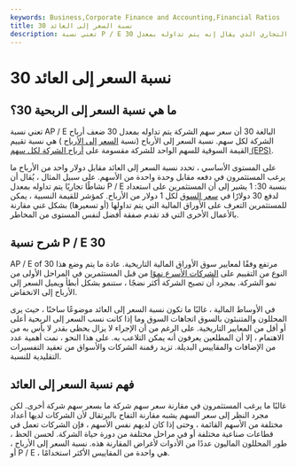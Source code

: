 ```yaml
---
keywords: Business,Corporate Finance and Accounting,Financial Ratios
title: نسبة السعر إلى العائد 30
description: تعني نسبة P / E 30 أن سعر سهم الشركة يتم تداوله بمعدل 30 ضعف أرباح الشركة لكل سهم. النشاط التجاري الذي يقال إنه يتم تداوله بمعدل P / E بنسبة 30: 1 يشير إلى أن المستثمرين على استعداد لدفع 30 دولارًا في سعر السوق لكل 1 دولار في الأرباح.
---
```


# نسبة السعر إلى العائد 30
## ما هي نسبة السعر إلى الربحية 30؟

تعني نسبة AP / E البالغة 30 أن سعر سهم الشركة يتم تداوله بمعدل 30 ضعف أرباح الشركة لكل سهم. نسبة السعر إلى الأرباح (نسبة [السعر إلى الأرباح](/price-earningsratio) ) هي نسبة تقييم القيمة السوقية للسهم الواحد للشركة مقسومة على [أرباح الشركة لكل سهم (EPS)](/eps).

على المستوى الأساسي ، تحدد نسبة السعر إلى العائد مقابل دولار واحد من الأرباح ما يرغب المستثمرون في دفعه مقابل وحدة واحدة من الأسهم. على سبيل المثال ، يُقال أن نشاطًا تجاريًا يتم تداوله بمعدل P / E بنسبة 30: 1 يشير إلى أن المستثمرين على استعداد لدفع 30 دولارًا في [سعر السوق](/market-price) لكل 1 دولار من الأرباح. كمؤشر للقيمة النسبية ، يمكن للمستثمرين التعرف على الأوراق المالية التي يتم تداولها (أو تسعيرها) بشكل غني مقارنة بالأعمال الأخرى التي قد تقدم صفقة أفضل لنفس المستوى من المخاطر.

## شرح نسبة P / E 30

AP / E of 30 مرتفع وفقًا لمعايير سوق الأوراق المالية التاريخية. عادة ما يتم وضع هذا النوع من التقييم على [الشركات الأسرع نموًا](/growthcompany) من قبل المستثمرين في المراحل الأولى من نمو الشركة. بمجرد أن تصبح الشركة أكثر نضجًا ، ستنمو بشكل أبطأ ويميل السعر إلى الأرباح إلى الانخفاض.

في الأوساط المالية ، غالبًا ما تكون نسبة السعر إلى العائد موضوعًا ساخنًا ، حيث يرى المحللون والمتنبئون بالسوق اتجاهات السوق وما إذا كانت نسب السعر إلى الربحية أعلى أو أقل من المعايير التاريخية. على الرغم من أن الإجراء لا يزال يحظى بقدر لا بأس به من الاهتمام ، إلا أن المطلعين يعرفون أنه يمكن التلاعب به. على هذا النحو ، نمت أهمية عدد من الإضافات والمقاييس البديلة. تزيد رقمنة الشركات والأسواق من تعقيد التفسيرات التقليدية للنسبة.

## فهم نسبة السعر إلى العائد

غالبًا ما يرغب المستثمرون في مقارنة سعر سهم شركة ما بسعر سهم شركة أخرى. لكن مجرد النظر إلى سعر السهم يشبه مقارنة التفاح بالبرتقال لأن الشركات لديها أعداد مختلفة من الأسهم القائمة ، وحتى إذا كان لديهم نفس الأسهم ، فإن الشركات تعمل في قطاعات صناعية مختلفة أو في مراحل مختلفة من دورة حياة الشركة. لحسن الحظ ، طور المحللون الماليون عددًا من الأدوات لأغراض المقارنة هذه. نسبة السعر إلى الأرباح ، أو P / E ، هي واحدة من المقاييس الأكثر استخدامًا.

